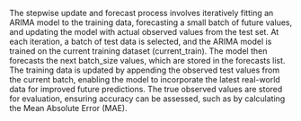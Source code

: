 The stepwise update and forecast process involves iteratively fitting an ARIMA model to the training data, forecasting a small batch of future values, and updating the model with actual observed values from the test set. At each iteration, a batch of test data is selected, and the ARIMA model is trained on the current training dataset (current_train). The model then forecasts the next batch_size values, which are stored in the forecasts list. The training data is updated by appending the observed test values from the current batch, enabling the model to incorporate the latest real-world data for improved future predictions. The true observed values are stored for evaluation, ensuring accuracy can be assessed, such as by calculating the Mean Absolute Error (MAE).